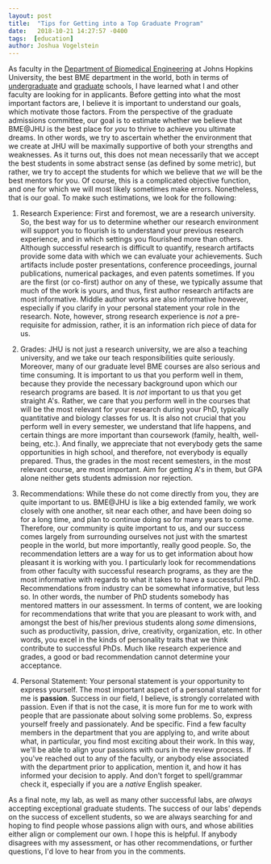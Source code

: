 ```yaml
---
layout: post
title:  "Tips for Getting into a Top Graduate Program"
date:   2018-10-21 14:27:57 -0400
tags:  [education]
author: Joshua Vogelstein
---
```


As faculty in the [Department of Biomedical Engineering](https://www.bme.jhu.edu/) at Johns Hopkins University, the best BME department in the world, both in terms of [undergraduate](https://www.usnews.com/best-colleges/rankings/engineering-doctorate-biological-biomedical) and [graduate](https://www.usnews.com/best-graduate-schools/top-engineering-schools/biomedical-rankings) schools, I have learned what I and other faculty are looking for in applicants. Before getting into what the most important factors are, I believe it is important to understand our goals, which motivate those factors.  From the perspective of the graduate admissions committee, our goal is to estimate whether we believe that BME@JHU is the best place for *you* to thrive to achieve you ultimate dreams.  In other words, we try to ascertain whether the environment that we create at JHU will be maximally supportive of both your strengths and weaknesses.  As it turns out, this does not mean necessarily that we accept the best students in some abstract sense (as defined by some metric), but rather, we try to accept the students for which we believe that *we* will be the best mentors for you. Of course, this is a complicated objective function, and one for which we will most likely sometimes make errors.  Nonetheless, that is our goal.  To make such estimations, we look for the following:  


1. Research Experience: First and foremost, we are a research university.  So, the best way for us to determine whether our research environment will support you to flourish is to understand your previous research experience, and in which settings you flourished more than others.  Although successful research is difficult to quantify, research artifacts provide some data with which we can evaluate your achievements.  Such artifacts include poster presentations, conference proceedings, journal publications, numerical packages, and even patents sometimes.   If you are the first (or co-first) author on any of these, we typically assume that much of the work is yours, and thus, first author research artifacts are most informative.  Middle author works are also informative however, especially if you clarify in your personal statement your role in the research. Note, however, strong research experience is *not* a pre-requisite for admission, rather, it is an information rich piece of data for us.

2. Grades: JHU is not just a research university, we are also a teaching university, and we take our teach responsibilities quite seriously.  Moreover, many of our graduate level BME courses are also serious and time consuming.  It is important to us that you perform well in them, because they provide the necessary background upon which our research programs are based.  It is *not* important to us that you get straight A's.  Rather, we care that you perform well in the courses that will be the most relevant for your research during your PhD, typically quantitative and biology classes for us.  It is also not crucial that you perform well in every semester, we understand that life happens, and certain things are more important than coursework (family, health, well-being, etc.).  And finally, we appreciate that not everybody gets the same opportunities in high school, and therefore, not everybody is equally prepared.  Thus, the grades in the most recent semesters, in the most relevant course, are most important.  Aim for getting A's in them, but GPA alone neither gets students admission nor rejection.

3. Recommendations: While these do not come directly from you, they are quite important to us.  BME@JHU is like a big extended family, we work closely with one another, sit near each other, and have been doing so for a long time, and plan to continue doing so for many years to come.  Therefore, our community is quite important to us, and our success comes largely from surrounding ourselves not just with the smartest people in the world, but more importantly, really good people.  So, the recommendation letters are a way for us to get information about how pleasant it is working with you.  I particularly look for recommendations from other faculty with successful research programs, as they are the most informative with regards to what it takes to have a successful PhD. Recommendations from industry can be somewhat informative, but less so. In other words, the number of PhD students somebody has mentored matters in our assessment.  In terms of content, we are looking for recommendations that write that you are pleasant to work with, and amongst the best of his/her previous students along *some* dimensions, such as productivity, passion, drive, creativity, organization, etc. In other words, you excel in the kinds of personality traits that we think contribute to successful PhDs.  Much like research experience and grades, a good or bad recommendation cannot determine your acceptance.

4. Personal Statement: Your personal statement is your opportunity to express yourself. The most important aspect of a personal statement for me is **passion**.  Success in our field, I believe, is strongly correlated with passion.  Even if that is not the case, it is more fun for me to work with people that are passionate about solving some problems. So, express yourself freely and passionately. And be specific. Find a few faculty members in the department that you are applying to, and write about what, in particular, you find most exciting about their work.  In this way, we'll be able to align your passions with ours in the review process.  If you've reached out to any of the faculty, or anybody else associated with the department prior to application, mention it, and how it has informed your decision to apply.  And don't forget to spell/grammar check it, especially if you are a *native* English speaker.


As a final note, my lab, as well as many other successful labs, are *always* accepting exceptional graduate students.  The success of our labs' depends on the success of excellent students, so we are always searching for and hoping to find people whose passions align with ours, and whose abilities either align or complement our own. I hope this is helpful. If anybody disagrees with my assessment, or has other recommendations, or further questions, I'd love to hear from you in the comments. 